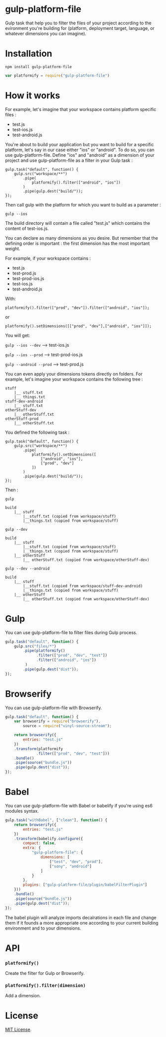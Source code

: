 # gulp-platform-file
Gulp task that help you to filter the files of your project according to the evironment you're building for (platform, deployment target, language, or whatever dimensions you can imagine).

Installation
============

`npm install gulp-platform-file`

```js
var platformify = require("gulp-platform-file")
```

How it works
============

For example, let's imagine that your workspace contains platform specific files :
 * test.js
 * test-ios.js
 * test-android.js

You're about to build your application but you want to build for a specific platform, let's say in our case either "ios" or "android".
To do so, you can use gulp-platform-file. Define "ios" and "android" as a dimension of your project and use gulp-platform-file as a filter in your Gulp task :

```
gulp.task("default", function() {
    gulp.src("workspace/**")
        .pipe(
            platformify().filter(["android", "ios"])
        )
        .pipe(gulp.dest("build/"));
});
```

Then call gulp with the platform for which you want to build as a parameter :

```gulp --ios```

The build directory will contain a file called "test.js" which contains the content of test-ios.js.

You can declare as many dimensions as you desire. But remember that the defining order is important : the first dimension has the most important weight.

For example, if your workspace contains :
 * test.js
 * test-prod.js
 * test-prod-ios.js
 * test-ios.js
 * test-android.js

With:

```platformify().filter(["prod", "dev"]).filter(["android", "ios"]);```

or

```platformify().setDimensions([["prod", "dev"],["android", "ios"]]);```

You will get:

```gulp --ios --dev``` --> test-ios.js

```gulp --ios --prod``` --> test-prod-ios.js

```gulp --android --prod``` --> test-prod.js

You can even apply your dimensions tokens directly on folders. For example, let's imagine your workspace contains the following tree :
```
stuff
    |__ stuff.txt
    |__ things.txt
stuff-dev-android
    |__ stuff.txt
otherStuff-dev
    |__ otherStuff.txt
otherStuff-prod
    |__ otherStuff.txt
```
You defined the following task :
```
gulp.task("default", function() {
    gulp.src("workspace/**")
        .pipe(
            platformify().setDimensions([
                ["android", "ios"],
                ["prod", "dev"]
            ])
        )
        .pipe(gulp.dest("build/"));
});
```

Then :

```gulp```
```
build
    |__ stuff
        |__stuff.txt (copied from workspace/stuff)
        |__things.txt (copied from workspace/stuff)
```

```gulp --dev```
```
build
    |__ stuff
        |__stuff.txt (copied from workspace/stuff)
        |__things.txt (copied from workspace/stuff)
    |__ otherStuff
        |__ otherStuff.txt (copied from workspace/otherStuff-dev)
```

```gulp --dev --android```
```
build
    |__ stuff
        |__stuff.txt (copied from workspace/stuff-dev-android)
        |__things.txt (copied from workspace/stuff)
    |__ otherStuff
        |__ otherStuff.txt (copied from workspace/otherStuff-dev)
```


Gulp
====

You can use gulp-platform-file to filter files during Gulp process.

```js
gulp.task("default", function() {
    gulp.src("files/*")
        .pipe(platformify()
              .filter(["prod", "dev", "test"])
              .filter(["android", "ios"])
         )
        .pipe(gulp.dest("dist"));
});
```

Browserify
==========

You can use gulp-platform-file with Browserify.

```js
gulp.task("default", function() {
    var browserify = require("browserify"),
        source = require("vinyl-source-stream");

    return browserify({
        entries: "test.js"
    })
    .transform(platformify
              .filter(["prod", "dev", "test"]))
    .bundle()
    .pipe(source("bundle.js"))
    .pipe(gulp.dest("dist"));
});
```

Babel
=====

You can use gulp-platform-file with Babel or babelify if you're using es6 modules syntax.

```js
gulp.task("withBabel", ["clean"], function() {
    return browserify({
        entries: "test.js"
    })
    .transform(babelify.configure({
        compact: false,
        extra: {
            "gulp-platform-file": {
                dimensions: [
                    ["test", "dev", "prod"],
                    ["sony", "android"]
                ]
            }
        },
        plugins: ["gulp-platform-file/plugin/babelFilterPlugin"]
    }))
    .bundle()
    .pipe(source("bundle.js"))
    .pipe(gulp.dest("dist"));
});
```

The babel plugin will analyze imports decalrations in each file and change them if it founds a more appropriate one
according to your current building environment and to your dimensions.

API
===

### `platformify()` ###

Create the filter for Gulp or Browserify.

### `platformify().filter(dimension)` ###

Add a dimension.

License
=======

[MIT License](LICENSE).
